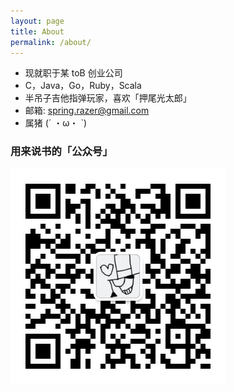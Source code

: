 ```yaml
---
layout: page
title: About
permalink: /about/
---
```


* 现就职于某 toB 创业公司
* C，Java，Go，Ruby，Scala
* 半吊子吉他指弹玩家，喜欢「押尾光太郎」
* 邮箱: spring.razer@gmail.com 
* 属猪  (´ ・ω・ `)

### 用来说书的「公众号」
![avatar](./static/img/mp.weixin.jpg)
